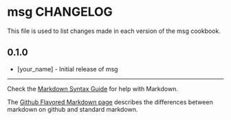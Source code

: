 # msg CHANGELOG

This file is used to list changes made in each version of the msg cookbook.

## 0.1.0
- [your_name] - Initial release of msg

- - -
Check the [Markdown Syntax Guide](http://daringfireball.net/projects/markdown/syntax) for help with Markdown.

The [Github Flavored Markdown page](http://github.github.com/github-flavored-markdown/) describes the differences between markdown on github and standard markdown.

